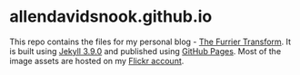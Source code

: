 # allendavidsnook.github.io

This repo contains the files for my personal blog - [The Furrier Transform](https://allensnook.com/). It is built using [Jekyll 3.9.0](https://jekyllrb.com/news/2020/08/05/jekyll-3-9-0-released/) and published
using [GitHub Pages](https://pages.github.com/). Most of the image assets are hosted on my [Flickr account](https://www.flickr.com/photos/allenreloaded). 
